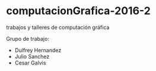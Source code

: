 # computacionGrafica-2016-2
trabajos y talleres de computación gráfica

Grupo de trabajo:

* Dulfrey Hernandez
* Julio Sanchez
* Cesar Galvis
